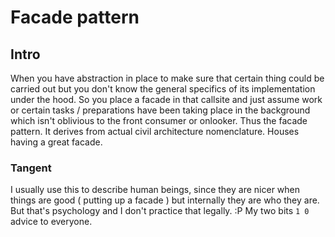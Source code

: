 # Facade pattern

## Intro

When you have abstraction in place to make sure that certain thing could be carried out but you don't know the general specifics of its implementation under the hood. 
So you place a facade in that callsite and just assume work or certain tasks / preparations have been taking place in the background which isn't oblivious to the front consumer or onlooker. Thus the facade pattern. It derives from actual civil architecture nomenclature.  Houses having a great facade.




### Tangent

I usually use this to describe human beings, since they are nicer when things are good ( putting up a facade ) but internally they are who they are.
But that's psychology and I don't practice that legally. :P 
My two bits `1 0`  advice to everyone.
